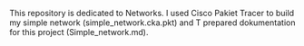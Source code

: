 This repository is dedicated to Networks.
I used Cisco Pakiet Tracer to build my simple network (simple_network.cka.pkt) and T prepared dokumentation for this project (Simple_network.md).
